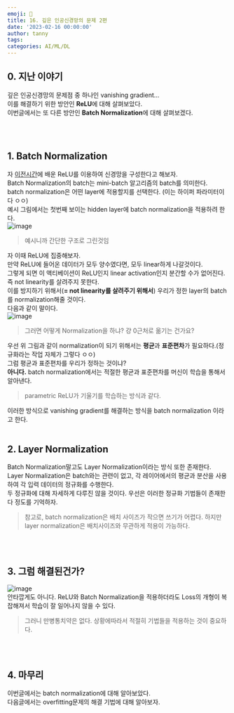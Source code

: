```yaml
---
emoji: 🔮
title: 16. 깊은 인공신경망의 문제 2편
date: '2023-02-16 00:00:00'
author: tanny
tags: 
categories: AI/ML/DL
---
```


## 0. 지난 이야기
깊은 인공신경망의 문제점 중 하나인 vanishing gradient...<br>
이를 해결하기 위한 방안인 **ReLU**에 대해 살펴보았다.<br>
이번글에서는 또 다른 방안인 **Batch Normalization**에 대해 살펴보겠다.<br>

<br>
<br>

## 1. Batch Normalization
자 [이전시간](https://tannybrown.github.io/ai/16/)에 배운 ReLU를 이용하여 신경망을 구성한다고 해보자.<br>
Batch Normalization의 batch는 mini-batch 알고리즘의 batch를 의미한다.<br>
batch normalization은 어떤 layer에 적용할지를 선택한다. (이는 하이퍼 파라미터이다 ㅇㅇ)<br>
예시 그림에서는 첫번째 보이는 hidden layer에 batch normalization을 적용하려 한다.<br>
![image](https://user-images.githubusercontent.com/121401159/219054999-f17a5ee4-ded4-411d-848e-c128e7ebe60e.png)<br>
> 예시니까 간단한 구조로 그린것임

자 이때 ReLU에 집중해보자.<br>
만약 ReLU에 들어온 데이터가 모두 양수였다면, 모두 linear하게 나갈것이다.<br>
그렇게 되면 이 액티베이션이 ReLU인지 linear activation인지 분간할 수가 없어진다. 즉 not linearity를 살려주지 못한다.<br>
이를 방지하기 위해서(**= not linearity를 살려주기 위해서**) 우리가 정한 layer의 batch를 normalization해줄 것이다.<br>
다음과 같이 말이다.<br>
![image](https://user-images.githubusercontent.com/121401159/219058965-23502c51-059a-40c0-8363-5476b6cee86b.png)<br>
> 그러면 어떻게 Normalization을 하냐?
> 걍 0근처로 옮기는 건가요?

우선 위 그림과 같이 normalization이 되기 위해서는 **평균**과 **표준편차**가 필요하다.(정규화라는 작업 자체가 그렇다 ㅇㅇ)<br>
그럼 평균과 표준편차를 우리가 정하는 것이냐?<br>
**아니다.** batch normalization에서는 적절한 평균과 표준편차를 머신이 학습을 통해서 알아낸다.
> parametric ReLU가 기울기를 학습하는 방식과 같다.


이러한 방식으로 vanishing gradient를 해결하는 방식을 batch normalization 이라고 한다.
<br>
<br>

## 2. Layer Normalization
Batch Normalization말고도 Layer Normalization이라는 방식 또한 존재한다.<br>
Layer Normalization은 batch와는 관련이 없고, 각 레이어에서의 평균과 분산을 사용하여 각 입력 데이터의 정규화를 수행한다.<br>
두 정규화에 대해 자세하게 다루진 않을 것이다. 우선은 이러한 정규화 기법들이 존재한다 정도를 기억하자.
> 참고로, batch normalization은 배치 사이즈가 작으면 쓰기가 어렵다. 하지만 layer normalization은 배치사이즈와 무관하게 적용이 가능하다.
<br>
<br>

## 3. 그럼 해결된건가?
![image](https://user-images.githubusercontent.com/121401159/219062495-831f07b4-2c5c-4a46-8760-64e755619dfa.png)<br>
안타깝게도 아니다. ReLU와 Batch Normalization을 적용하더라도 Loss의 개형이 복잡해져서 학습이 잘 일어나지 않을 수 있다.<br>
> 그러니 만병통치약은 없다. 상황에따라서 적절히 기법들을 적용하는 것이 중요하다.
<br>
<br>


## 4. 마무리
이번글에서는 batch normalization에 대해 알아보았다.<br>
다음글에서는 overfitting문제의 해결 기법에 대해 알아보자.

```toc
```
